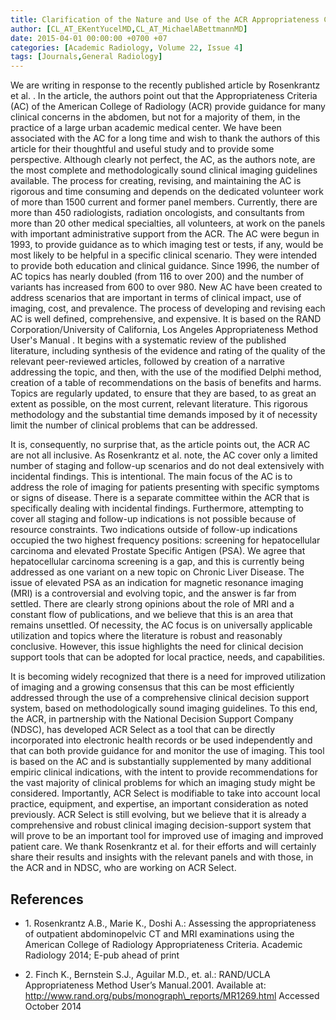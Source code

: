 ```yaml
---
title: Clarification of the Nature and Use of the ACR Appropriateness Criteria in Decision-Support Trials
author: [CL_AT_EKentYucelMD,CL_AT_MichaelABettmannMD]
date: 2015-04-01 00:00:00 +0700 +07
categories: [Academic Radiology, Volume 22, Issue 4]
tags: [Journals,General Radiology]
---
```

We are writing in response to the recently published article by Rosenkrantz et al. . In the article, the authors point out that the Appropriateness Criteria (AC) of the American College of Radiology (ACR) provide guidance for many clinical concerns in the abdomen, but not for a majority of them, in the practice of a large urban academic medical center. We have been associated with the AC for a long time and wish to thank the authors of this article for their thoughtful and useful study and to provide some perspective. Although clearly not perfect, the AC, as the authors note, are the most complete and methodologically sound clinical imaging guidelines available. The process for creating, revising, and maintaining the AC is rigorous and time consuming and depends on the dedicated volunteer work of more than 1500 current and former panel members. Currently, there are more than 450 radiologists, radiation oncologists, and consultants from more than 20 other medical specialties, all volunteers, at work on the panels with important administrative support from the ACR. The AC were begun in 1993, to provide guidance as to which imaging test or tests, if any, would be most likely to be helpful in a specific clinical scenario. They were intended to provide both education and clinical guidance. Since 1996, the number of AC topics has nearly doubled (from 116 to over 200) and the number of variants has increased from 600 to over 980. New AC have been created to address scenarios that are important in terms of clinical impact, use of imaging, cost, and prevalence. The process of developing and revising each AC is well defined, comprehensive, and expensive. It is based on the RAND Corporation/University of California, Los Angeles Appropriateness Method User's Manual . It begins with a systematic review of the published literature, including synthesis of the evidence and rating of the quality of the relevant peer-reviewed articles, followed by creation of a narrative addressing the topic, and then, with the use of the modified Delphi method, creation of a table of recommendations on the basis of benefits and harms. Topics are regularly updated, to ensure that they are based, to as great an extent as possible, on the most current, relevant literature. This rigorous methodology and the substantial time demands imposed by it of necessity limit the number of clinical problems that can be addressed.

It is, consequently, no surprise that, as the article points out, the ACR AC are not all inclusive. As Rosenkrantz et al. note, the AC cover only a limited number of staging and follow-up scenarios and do not deal extensively with incidental findings. This is intentional. The main focus of the AC is to address the role of imaging for patients presenting with specific symptoms or signs of disease. There is a separate committee within the ACR that is specifically dealing with incidental findings. Furthermore, attempting to cover all staging and follow-up indications is not possible because of resource constraints. Two indications outside of follow-up indications occupied the two highest frequency positions: screening for hepatocellular carcinoma and elevated Prostate Specific Antigen (PSA). We agree that hepatocellular carcinoma screening is a gap, and this is currently being addressed as one variant on a new topic on Chronic Liver Disease. The issue of elevated PSA as an indication for magnetic resonance imaging (MRI) is a controversial and evolving topic, and the answer is far from settled. There are clearly strong opinions about the role of MRI and a constant flow of publications, and we believe that this is an area that remains unsettled. Of necessity, the AC focus is on universally applicable utilization and topics where the literature is robust and reasonably conclusive. However, this issue highlights the need for clinical decision support tools that can be adopted for local practice, needs, and capabilities.

It is becoming widely recognized that there is a need for improved utilization of imaging and a growing consensus that this can be most efficiently addressed through the use of a comprehensive clinical decision support system, based on methodologically sound imaging guidelines. To this end, the ACR, in partnership with the National Decision Support Company (NDSC), has developed ACR Select as a tool that can be directly incorporated into electronic health records or be used independently and that can both provide guidance for and monitor the use of imaging. This tool is based on the AC and is substantially supplemented by many additional empiric clinical indications, with the intent to provide recommendations for the vast majority of clinical problems for which an imaging study might be considered. Importantly, ACR Select is modifiable to take into account local practice, equipment, and expertise, an important consideration as noted previously. ACR Select is still evolving, but we believe that it is already a comprehensive and robust clinical imaging decision-support system that will prove to be an important tool for improved use of imaging and improved patient care. We thank Rosenkrantz et al. for their efforts and will certainly share their results and insights with the relevant panels and with those, in the ACR and in NDSC, who are working on ACR Select.

## References

- 1\. Rosenkrantz A.B., Marie K., Doshi A.: Assessing the appropriateness of outpatient abdominopelvic CT and MRI examinations using the American College of Radiology Appropriateness Criteria. Academic Radiology 2014; E-pub ahead of print


- 2\. Finch K., Bernstein S.J., Aguilar M.D., et. al.: RAND/UCLA Appropriateness Method User’s Manual.2001. Available at: http://www.rand.org/pubs/monograph\_reports/MR1269.html Accessed October 2014